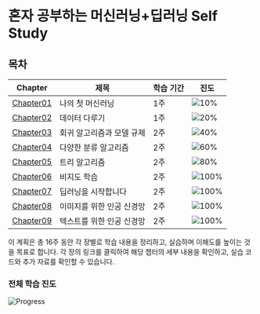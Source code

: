 # 혼자 공부하는 머신러닝+딥러닝 Self Study

## 목차

| Chapter                       | 제목                      | 학습 기간 | 진도                                  |
| ----------------------------- | ------------------------- | --------- | ------------------------------------- |
| [Chapter01](Chap01/README.md) | 나의 첫 머신러닝          | 1주       | ![10%](https://progress-bar.dev/10)   |
| [Chapter02](Chap02/README.md) | 데이터 다루기             | 1주       | ![20%](https://progress-bar.dev/20)   |
| [Chapter03](Chap03/README.md) | 회귀 알고리즘과 모델 규제 | 2주       | ![40%](https://progress-bar.dev/40)   |
| [Chapter04](Chap04/README.md) | 다양한 분류 알고리즘      | 2주       | ![60%](https://progress-bar.dev/60)   |
| [Chapter05](Chap05/README.md) | 트리 알고리즘             | 2주       | ![80%](https://progress-bar.dev/80)   |
| [Chapter06](Chap06/README.md) | 비지도 학습               | 2주       | ![100%](https://progress-bar.dev/100) |
| [Chapter07](Chap07/README.md) | 딥러닝을 시작합니다       | 2주       | ![100%](https://progress-bar.dev/100) |
| [Chapter08](Chap08/README.md) | 이미지를 위한 인공 신경망 | 2주       | ![100%](https://progress-bar.dev/100) |
| [Chapter09](Chap09/README.md) | 텍스트를 위한 인공 신경망 | 2주       | ![100%](https://progress-bar.dev/100) |

이 계획은 총 16주 동안 각 장별로 학습 내용을 정리하고, 실습하며 이해도를 높이는 것을 목표로 합니다. 각 장의 링크를 클릭하여 해당 챕터의 세부 내용을 확인하고, 실습 코드와 추가 자료를 확인할 수 있습니다.

### 전체 학습 진도

![Progress](https://progress-bar.dev/0/?scale=16&title=Total&width=500&suffix=%20weeks)
